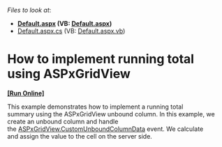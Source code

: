 <!-- default file list -->
*Files to look at*:

* **[Default.aspx](./CS/Default.aspx) (VB: [Default.aspx](./VB/Default.aspx))**
* [Default.aspx.cs](./CS/Default.aspx.cs) (VB: [Default.aspx.vb](./VB/Default.aspx.vb))
<!-- default file list end -->
# How to implement running total using ASPxGridView
<!-- run online -->
**[[Run Online]](https://codecentral.devexpress.com/t100416/)**
<!-- run online end -->


<p>This example demonstrates how to implement a running total summary using the ASPxGridView unbound column. In this example, we create an unbound column and handle the <a href="https://documentation.devexpress.com/#AspNet/DevExpressWebASPxGridViewASPxGridView_CustomUnboundColumnDatatopic">ASPxGridView.CustomUnboundColumnData</a> event. We calculate and assign the value to the cell on the server side.</p>

<br/>


